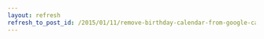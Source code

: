 ```yaml
---
layout: refresh
refresh_to_post_id: /2015/01/11/remove-birthday-calendar-from-google-calendar
---
```

